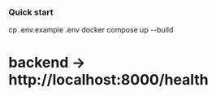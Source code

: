 ### Quick start
cp .env.example .env
docker compose up --build
# backend -> http://localhost:8000/health
